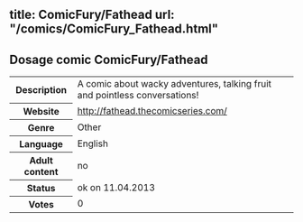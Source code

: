 title: ComicFury/Fathead
url: "/comics/ComicFury_Fathead.html"
---
Dosage comic ComicFury/Fathead
-----------------------------------------

<table class="comicinfo">
<tr>
<th>Description</th><td>A comic about wacky adventures, talking fruit and pointless conversations!</td>
</tr>
<tr>
<th>Website</th><td><a href="http://fathead.thecomicseries.com/">http://fathead.thecomicseries.com/</a></td>
</tr>
<tr>
<th>Genre</th><td>Other</td>
</tr>
<tr>
<th>Language</th><td>English</td>
</tr>
<tr>
<th>Adult content</th><td>no</td>
</tr>
<tr>
<th>Status</th><td>ok on 11.04.2013</td>
</tr>
<tr>
<th>Votes</th><td>0</div></td>
</tr>
</table>
